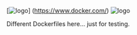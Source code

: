 [![logo](https://raw.githubusercontent.com/pascalgrimaud/dockerfiles/master/images/docker.png)]
(https://www.docker.com/)
![logo](https://raw.githubusercontent.com/pascalgrimaud/dockerfiles/master/images/lab.png)


Different Dockerfiles here... just for testing.
